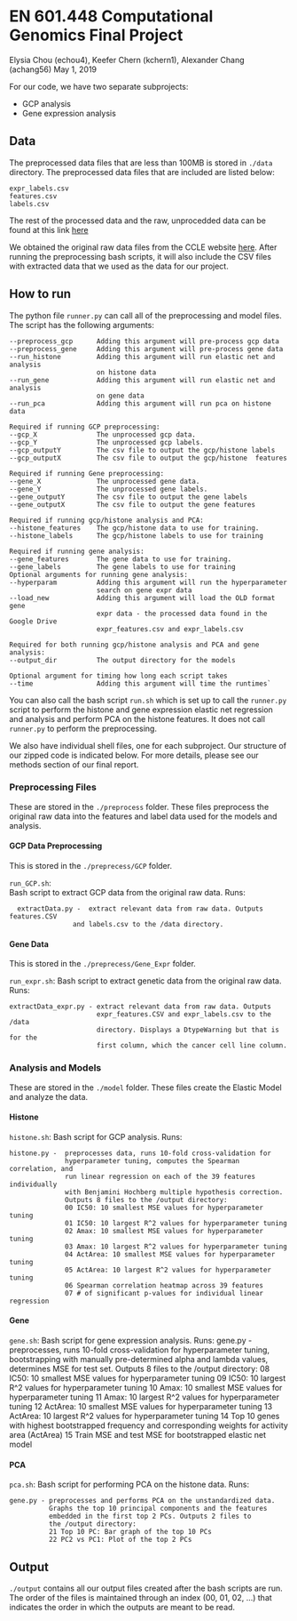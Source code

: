 # EN 601.448 Computational Genomics Final Project

Elysia Chou (echou4), Keefer Chern (kchern1), Alexander Chang (achang56)
May 1, 2019

For our code, we have two separate subprojects:

- GCP analysis
- Gene expression analysis

## Data

The preprocessed data files that are less than 100MB is stored in `./data` directory. The preprocessed
data files that are included are listed below:

    expr_labels.csv
    features.csv
    labels.csv

The rest of the processed data and the raw, unprocedded data can be found at this link
[here](https://drive.google.com/drive/folders/1NihIZKITpMfff9118KInw3QksIczCojV?usp=sharing)

We obtained the original raw data files from the CCLE website
[here](https://portals.broadinstitute.org/ccle/data). After running the preprocessing
bash scripts, it will also include the CSV files with extracted data that we used as the data
for our project.

## How to run

The python file `runner.py` can call all of the preprocessing and model files. The 
script has the following arguments:

    --preprocess_gcp      Adding this argument will pre-process gcp data
    --preprocess_gene     Adding this argument will pre-process gene data
    --run_histone         Adding this argument will run elastic net and analysis
                          on histone data
    --run_gene            Adding this argument will run elastic net and analysis
                          on gene data
    --run_pca             Adding this argument will run pca on histone data

    Required if running GCP preprocessing:
    --gcp_X               The unprocessed gcp data.
    --gcp_Y               The unprocessed gcp labels.
    --gcp_outputY         The csv file to output the gcp/histone labels
    --gcp_outputX         The csv file to output the gcp/histone  features

    Required if running Gene preprocessing:
    --gene_X              The unprocessed gene data.
    --gene_Y              The unprocessed gene labels.
    --gene_outputY        The csv file to output the gene labels
    --gene_outputX        The csv file to output the gene features

    Required if running gcp/histone analysis and PCA:
    --histone_features    The gcp/histone data to use for training.
    --histone_labels      The gcp/histone labels to use for training

    Required if running gene analysis:
    --gene_features       The gene data to use for training.
    --gene_labels         The gene labels to use for training
    Optional arguments for running gene analysis:
    --hyperparam          Adding this argument will run the hyperparameter
                          search on gene expr data
    --load_new            Adding this argument will load the OLD format gene
                          expr data - the processed data found in the Google Drive
                          expr_features.csv and expr_labels.csv

    Required for both running gcp/histone analysis and PCA and gene analysis:
    --output_dir          The output directory for the models

    Optional argument for timing how long each script takes
    --time                Adding this argument will time the runtimes`

You can also call the bash script `run.sh` which is set up to call the `runner.py`
script to perform the histone and gene expression elastic net regression and analysis
and perform PCA on the histone features. It does not call `runner.py` to
perform the preprocessing.

We also have individual shell files, one for each subproject. Our structure of our
zipped code is indicated below. For more details, please see our methods section
of our final report.

### Preprocessing Files

These are stored in the `./preprocess` folder. These files preprocess the original raw data into
the features and label data used for the models and analysis.

#### GCP Data Preprocessing

This is stored in the `./preprecess/GCP` folder.

`run_GCP.sh`:  
  Bash script to extract GCP data from the original raw data. Runs:

      extractData.py -  extract relevant data from raw data. Outputs features.CSV
                    and labels.csv to the /data directory.

#### Gene Data

This is stored in the `./preprecess/Gene_Expr` folder.

`run_expr.sh`:
  Bash script to extract genetic data from the original raw data. Runs:

    extractData_expr.py - extract relevant data from raw data. Outputs
                          expr_features.CSV and expr_labels.csv to the /data
                          directory. Displays a DtypeWarning but that is for the
                          first column, which the cancer cell line column.

### Analysis and Models

These are stored in the `./model` folder. These files create the Elastic Model and analyze the data.

#### Histone

`histone.sh`:
  Bash script for GCP analysis. Runs:

    histone.py -  preprocesses data, runs 10-fold cross-validation for
                  hyperparameter tuning, computes the Spearman correlation, and
                  run linear regression on each of the 39 features individually
                  with Benjamini Hochberg multiple hypothesis correction.
                  Outputs 8 files to the /output directory:
                  00 IC50: 10 smallest MSE values for hyperparameter tuning
                  01 IC50: 10 largest R^2 values for hyperparameter tuning
                  02 Amax: 10 smallest MSE values for hyperparameter tuning
                  03 Amax: 10 largest R^2 values for hyperparameter tuning
                  04 ActArea: 10 smallest MSE values for hyperparameter tuning
                  05 ActArea: 10 largest R^2 values for hyperparameter tuning
                  06 Spearman correlation heatmap across 39 features
                  07 # of significant p-values for individual linear regression

#### Gene

`gene.sh`:
  Bash script for gene expression analysis. Runs:
    gene.py - preprocesses, runs 10-fold cross-validation for hyperparameter
              tuning, bootstrapping with manually pre-determined alpha and
              lambda values, determines MSE for test set. Outputs 8 files to
              the /output directory:
              08 IC50: 10 smallest MSE values for hyperparameter tuning
              09 IC50: 10 largest R^2 values for hyperparameter tuning
              10 Amax: 10 smallest MSE values for hyperparameter tuning
              11 Amax: 10 largest R^2 values for hyperparameter tuning
              12 ActArea: 10 smallest MSE values for hyperparameter tuning
              13 ActArea: 10 largest R^2 values for hyperparameter tuning
              14 Top 10 genes with highest bootstrapped frequency and
                 corresponding weights for activity area (ActArea)
              15 Train MSE and test MSE for bootstrapped elastic net model

#### PCA

`pca.sh`:
  Bash script for performing PCA on the histone data. Runs:

    gene.py - preprocesses and performs PCA on the unstandardized data.
              Graphs the top 10 principal components and the features
              embedded in the first top 2 PCs. Outputs 2 files to
              the /output directory:
              21 Top 10 PC: Bar graph of the top 10 PCs
              22 PC2 vs PC1: Plot of the top 2 PCs

## Output

`./output` contains all our output files created after the bash scripts are run. The order
of the files is maintained through an index (00, 01, 02, ...) that indicates the
order in which the outputs are meant to be read.
